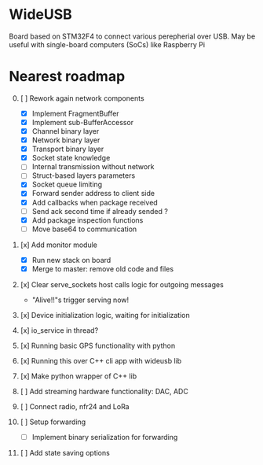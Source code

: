 # WideUSB

Board based on STM32F4 to connect various perepherial over USB. May be useful with single-board computers (SoCs) like Raspberry Pi

Nearest roadmap
=====
0. [ ] Rework again network components
    - [x] Implement FragmentBuffer
    - [x] Implement sub-BufferAccessor 
    - [x] Channel binary layer
    - [x] Network binary layer
    - [x] Transport binary layer
    - [x] Socket state knowledge
    - [ ] Internal transmission without network
    - [ ] Struct-based layers parameters
    - [x] Socket queue limiting
    - [x] Forward sender address to client side
    - [x] Add callbacks when package received
    - [ ] Send ack second time if already sended ?
    - [x] Add package inspection functions
    - [ ] Move base64 to communication
    
1. [x] Add monitor module
    - [x] Run new stack on board
    - [x] Merge to master: remove old code and files
    
1. [x] Clear serve_sockets host calls logic for outgoing messages
    - "Alive!!"s trigger serving now!
    
1. [x] Device initialization logic, waiting for initialization
1. [x] io_service in thread?
    
1. [x] Running basic GPS functionality with python
    
2. [x] Running this over C++ cli app with wideusb lib
3. [x] Make python wrapper of C++ lib
4. [ ] Add streaming hardware functionality: DAC, ADC
5. [ ] Connect radio, nfr24 and LoRa
6. [ ] Setup forwarding
    - [ ] Implement binary serialization for forwarding 
7. [ ] Add state saving options
